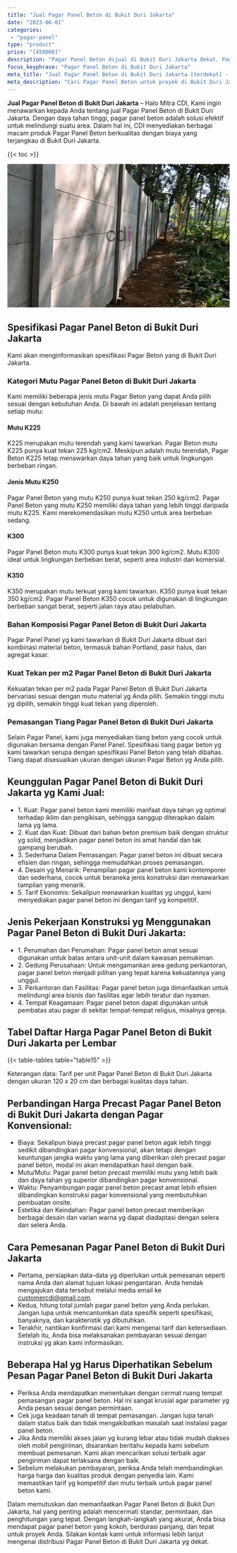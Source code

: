 ```yaml
---
title: "Jual Pagar Panel Beton di Bukit Duri Jakarta"
date: "2023-06-01"
categories:
 - "pagar-panel"
type: "product"
price: "[450000]"
description: "Pagar Panel Beton dijual di Bukit Duri Jakarta dekat. Pagar Panel Beton ini sering digunakan dalam proyek pembangunan sebagai pembatas area yang kokoh dan tahan lama. Hubungi kami untuk mendapatkan informasi lebih lanjut."
focus_keyphrase: "Pagar Panel Beton di Bukit Duri Jakarta"
meta_title: "Jual Pagar Panel Beton di Bukit Duri Jakarta [terdekat] - CDI"
meta_description: "Cari Pagar Panel Beton untuk proyek di Bukit Duri Jakarta? Kami menyediakan Pagar Panel Beton berkualitas untuk pagar lahan. Dapatkan penawaran terbaik sekarang."
---
```


**Jual Pagar Panel Beton di Bukit Duri Jakarta** – Halo Mitra CDI, Kami ingin menawarkan kepada Anda tentang jual Pagar Panel Beton di Bukit Duri Jakarta. Dengan daya tahan tinggi, pagar panel beton adalah solusi efektif untuk melindungi suatu area. Dalam hal ini, CDI menyediakan berbagai macam produk Pagar Panel Beton berkualitas dengan biaya yang terjangkau di Bukit Duri Jakarta.

{{< toc >}}

![Jual Pagar Panel Beton di Bukit Duri Jakarta](/images/pagar-panel/pagar-panel-27.jpg)

## Spesifikasi Pagar Panel Beton di Bukit Duri Jakarta

Kami akan menginformasikan spesifikasi Pagar Beton yang di Bukit Duri Jakarta.

### Kategori Mutu Pagar Panel Beton di Bukit Duri Jakarta

Kami memiliki beberapa jenis mutu Pagar Beton yang dapat Anda pilih sesuai dengan kebutuhan Anda. Di bawah ini adalah penjelasan tentang setiap mutu:

#### Mutu K225

K225 merupakan mutu terendah yang kami tawarkan. Pagar Beton mutu K225 punya kuat tekan 225 kg/cm2. Meskipun adalah mutu terendah, Pagar Beton K225 tetap menawarkan daya tahan yang baik untuk lingkungan berbeban ringan.

#### Jenis Mutu K250

Pagar Panel Beton yang mutu K250 punya kuat tekan 250 kg/cm2. Pagar Panel Beton yang mutu K250 memiliki daya tahan yang lebih tinggi daripada mutu K225. Kami merekomendasikan mutu K250 untuk area berbeban sedang.

#### K300

Pagar Panel Beton mutu K300 punya kuat tekan 300 kg/cm2. Mutu K300 ideal untuk lingkungan berbeban berat, seperti area industri dan komersial.

#### K350

K350 merupakan mutu terkuat yang kami tawarkan. K350 punya kuat tekan 350 kg/cm2. Pagar Panel Beton K350 cocok untuk digunakan di lingkungan berbeban sangat berat, seperti jalan raya atau pelabuhan.

### Bahan Komposisi Pagar Panel Beton di Bukit Duri Jakarta

Pagar Panel Panel yg kami tawarkan di Bukit Duri Jakarta dibuat dari kombinasi material beton, termasuk bahan Portland, pasir halus, dan agregat kasar.

### Kuat Tekan per m2 Pagar Panel Beton di Bukit Duri Jakarta

Kekuatan tekan per m2 pada Pagar Panel Beton di Bukit Duri Jakarta bervariasi sesuai dengan mutu material yg Anda pilih. Semakin tinggi mutu yg dipilih, semakin tinggi kuat tekan yang diperoleh.

### Pemasangan Tiang Pagar Panel Beton di Bukit Duri Jakarta

Selain Pagar Panel, kami juga menyediakan tiang beton yang cocok untuk digunakan bersama dengan Panel Panel. Spesifikasi tiang pagar beton yg kami tawarkan serupa dengan spesifikasi Panel Beton yang telah dibahas. Tiang dapat disesuaikan ukuran dengan ukuran Pagar Beton yg Anda pilih.

## Keunggulan Pagar Panel Beton di Bukit Duri Jakarta yg Kami Jual:

*   1\. Kuat: Pagar panel beton kami memiliki manfaat daya tahan yg optimal terhadap iklim dan pengikisan, sehingga sanggup diterapkan dalam lama yg lama.
*   2\. Kuat dan Kuat: Dibuat dari bahan beton premium baik dengan struktur yg solid, menjadikan pagar panel beton ini amat handal dan tak gampang berubah.
*   3\. Sederhana Dalam Pemasangan: Pagar panel beton ini dibuat secara efisien dan ringan, sehingga memudahkan proses pemasangan.
*   4\. Desain yg Menarik: Penampilan pagar panel beton kami kontemporer dan sederhana, cocok untuk beraneka jenis konstruksi dan menawarkan tampilan yang menarik.
*   5\. Tarif Ekonomis: Sekalipun menawarkan kualitas yg unggul, kami menyediakan pagar panel beton ini dengan tarif yg kompetitif.

## Jenis Pekerjaan Konstruksi yg Menggunakan Pagar Panel Beton di Bukit Duri Jakarta:

*   1\. Perumahan dan Perumahan: Pagar panel beton amat sesuai digunakan untuk batas antara unit-unit dalam kawasan pemukiman.
*   2\. Gedung Perusahaan: Untuk mengamankan area gedung perkantoran, pagar panel beton menjadi pilihan yang tepat karena kekuatannya yang unggul.
*   3\. Perkantoran dan Fasilitas: Pagar panel beton juga dimanfaatkan untuk melindungi area bisnis dan fasilitas agar lebih teratur dan nyaman.
*   4\. Tempat Keagamaan: Pagar panel beton dapat digunakan untuk pembatas atau pagar di sekitar tempat-tempat religius, misalnya gereja.

## Tabel Daftar Harga Pagar Panel Beton di Bukit Duri Jakarta per Lembar

{{< table-tables table="table15" >}}

Keterangan data: Tarif per unit Pagar Panel Beton di Bukit Duri Jakarta dengan ukuran 120 x 20 cm dan berbagai kualitas daya tahan.

## Perbandingan Harga Precast Pagar Panel Beton di Bukit Duri Jakarta dengan Pagar Konvensional:

*   Biaya: Sekalipun biaya precast pagar panel beton agak lebih tinggi sedikit dibandingkan pagar konvensional, akan tetapi dengan keuntungan jangka waktu yang lama yang diberikan oleh precast pagar panel beton, modal ini akan mendapatkan hasil dengan baik.
*   Mutu/Mutu: Pagar panel beton precast memiliki mutu yang lebih baik dan daya tahan yg superior dibandingkan pagar konvensional.
*   Waktu: Penyambungan pagar panel beton precast amat lebih efisien dibandingkan konstruksi pagar konvensional yang membutuhkan pembuatan onsite.
*   Estetika dan Keindahan: Pagar panel beton precast memberikan berbagai desain dan varian warna yg dapat diadaptasi dengan selera dan selera Anda.

## Cara Pemesanan Pagar Panel Beton di Bukit Duri Jakarta

*   Pertama, persiapkan data-data yg diperlukan untuk pemesanan seperti nama Anda dan alamat tujuan lokasi pengantaran. Anda hendak mengajukan data tersebut melalui media email ke customercdi@gmail.com.
*   Kedua, hitung total jumlah pagar panel beton yang Anda perlukan. Jangan lupa untuk mencantumkan data spesifik seperti spesifikasi, banyaknya, dan karakteristik yg dibutuhkan.
*   Terakhir, nantikan konfirmasi dari kami mengenai tarif dan ketersediaan. Setelah itu, Anda bisa melaksanakan pembayaran sesuai dengan instruksi yg akan kami informasikan.

## Beberapa Hal yg Harus Diperhatikan Sebelum Pesan Pagar Panel Beton di Bukit Duri Jakarta

*   Periksa Anda mendapatkan menentukan dengan cermat ruang tempat pemasangan pagar panel beton. Hal ini sangat krusial agar parameter yg Anda pesan sesuai dengan permintaan.
*   Cek juga keadaan tanah di tempat pemasangan. Jangan lupa tanah dalam status baik dan tidak mengakibatkan masalah saat instalasi pagar panel beton.
*   Jika Anda memiliki akses jalan yg kurang lebar atau tidak mudah diakses oleh mobil pengiriman, disarankan beritahu kepada kami sebelum membuat pemesanan. Kami akan mencarikan solusi terbaik agar pengiriman dapat terlaksana dengan baik.
*   Sebelum melakukan pembayaran, periksa Anda telah membandingkan harga harga dan kualitas produk dengan penyedia lain. Kami memastikan tarif yg kompetitif dan mutu terbaik untuk pagar panel beton kami.

Dalam memutuskan dan memanfaatkan Pagar Panel Beton di Bukit Duri Jakarta, hal yang penting adalah mencermati standar, permintaan, dan penghitungan yang tepat. Dengan langkah-langkah yang akurat, Anda bisa mendapat pagar panel beton yang kokoh, berdurasi panjang, dan tepat untuk proyek Anda. Silakan kontak kami untuk informasi lebih lanjut mengenai distribusi Pagar Panel Beton di Bukit Duri Jakarta yg dekat.